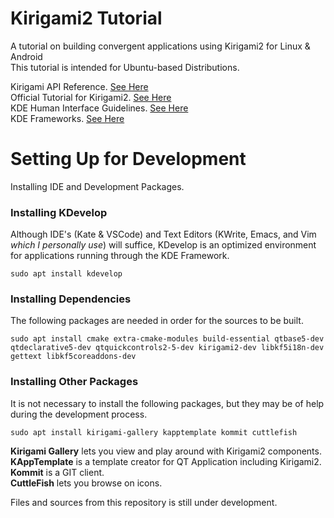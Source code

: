 # Kirigami2 Tutorial
A tutorial on building convergent applications using Kirigami2 for Linux &amp; Android <br/>
This tutorial is intended for Ubuntu-based Distributions. <br/>

Kirigami API Reference. [See Here](https://api.kde.org/frameworks/kirigami/html/index.html) <br/>
Official Tutorial for Kirigami2. [See Here](https://develop.kde.org/docs/getting-started/kirigami/)<br/>
KDE Human Interface Guidelines. [See Here](https://develop.kde.org/hig/)<br/>
KDE Frameworks. [See Here](https://api.kde.org/frameworks/index.html)

# Setting Up for Development
Installing IDE and Development Packages.

### Installing KDevelop
Although IDE's (Kate & VSCode) and Text Editors (KWrite, Emacs, and Vim *which I personally use*) will suffice, KDevelop is an optimized environment for applications running through the KDE Framework.
```
sudo apt install kdevelop
```

### Installing Dependencies
The following packages are needed in order for the sources to be built.
```
sudo apt install cmake extra-cmake-modules build-essential qtbase5-dev qtdeclarative5-dev qtquickcontrols2-5-dev kirigami2-dev libkf5i18n-dev gettext libkf5coreaddons-dev
```
### Installing Other Packages
It is not necessary to install the following packages, but they may be of help during the development process.
```
sudo apt install kirigami-gallery kapptemplate kommit cuttlefish
```
**Kirigami Gallery** lets you view and play around with Kirigami2 components. <br/>
**KAppTemplate** is a template creator for QT Application including Kirigami2. <br/>
**Kommit** is a GIT client. <br/>
**CuttleFish** lets you browse on icons. <br/>

Files and sources from this repository is still under development.
